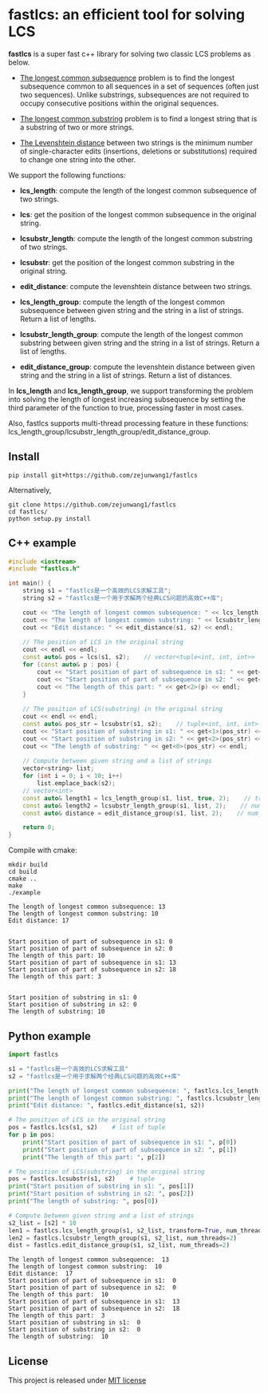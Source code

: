 # fastlcs: an efficient tool for solving LCS

**fastlcs** is a super fast c++ library for solving two classic LCS problems as below.

- [The longest common subsequence](https://en.wikipedia.org/wiki/Longest_common_subsequence) problem is to find the longest subsequence common to all sequences in a set of sequences (often just two sequences). Unlike substrings, subsequences are not required to occupy consecutive positions within the original sequences.

- [The longest common substring](https://en.wikipedia.org/wiki/Longest_common_substring) problem is to find a longest string that is a substring of two or more strings.

- [The Levenshtein distance](https://en.wikipedia.org/wiki/Levenshtein_distance) between two strings is the minimum number of single-character edits (insertions, deletions or substitutions) required to change one string into the other.

We support the following functions:

- **lcs_length**: compute the length of the longest common subsequence of two strings.

- **lcs**: get the position of the longest common subsequence in the original string.

- **lcsubstr_length**: compute the length of the longest common substring of two strings.

- **lcsubstr**: get the position of the longest common substring in the original string.

- **edit_distance**: compute the levenshtein distance between two strings.

- **lcs_length_group**: compute the length of the longest common subsequence between given string and the string in a list of strings. Return a list of lengths.

- **lcsubstr_length_group**: compute the length of the longest common substring between given string and the string in a list of strings. Return a list of lengths.

- **edit_distance_group**: compute the levenshtein distance between given string and the string in a list of strings. Return a list of distances.

In **lcs_length** and **lcs_length_group**, we support transforming the problem into solving the length of longest increasing subsequence by setting the third parameter of the function to true, processing faster in most cases. 

Also, fastlcs supports multi-thread processing feature in these functions: lcs_length_group/lcsubstr_length_group/edit_distance_group.

## Install

```shell
pip install git+https://github.com/zejunwang1/fastlcs
```

Alternatively, 

```shell
git clone https://github.com/zejunwang1/fastlcs
cd fastlcs/
python setup.py install
```

## C++ example

```cpp
#include <iostream>
#include "fastlcs.h"

int main() {
    string s1 = "fastlcs是一个高效的LCS求解工具";
    string s2 = "fastlcs是一个用于求解两个经典LCS问题的高效C++库";

    cout << "The length of longest common subsequence: " << lcs_length(s1, s2) << endl;
    cout << "The length of longest common substring: " << lcsubstr_length(s1, s2) << endl;
    cout << "Edit distance: " << edit_distance(s1, s2) << endl;
    
    // The position of LCS in the original string
    cout << endl << endl;
    const auto& pos = lcs(s1, s2);    // vector<tuple<int, int, int>>
    for (const auto& p : pos) {
        cout << "Start position of part of subsequence in s1: " << get<0>(p) << endl;
        cout << "Start position of part of subsequence in s2: " << get<1>(p) << endl;
        cout << "The length of this part: " << get<2>(p) << endl;
    }
    
    // The position of LCS(substring) in the original string
    cout << endl << endl;
    const auto& pos_str = lcsubstr(s1, s2);    // tuple<int, int, int>
    cout << "Start position of substring in s1: " << get<1>(pos_str) << endl;
    cout << "Start position of substring in s2: " << get<2>(pos_str) << endl;
    cout << "The length of substring: " << get<0>(pos_str) << endl;
    
    // Compute between given string and a list of strings
    vector<string> list;
    for (int i = 0; i < 10; i++)
        list.emplace_back(s2);
    // vector<int>
    const auto& length1 = lcs_length_group(s1, list, true, 2);    // transform=true  num_threads=2
    const auto& length2 = lcsubstr_length_group(s1, list, 2);    // num_threads=2
    const auto& distance = edit_distance_group(s1, list, 2);    // num_threads=2

    return 0;
}
```

Compile with cmake: 

```shell
mkdir build
cd build
cmake ..
make
./example
```

```context
The length of longest common subsequence: 13
The length of longest common substring: 10
Edit distance: 17


Start position of part of subsequence in s1: 0
Start position of part of subsequence in s2: 0
The length of this part: 10
Start position of part of subsequence in s1: 13
Start position of part of subsequence in s2: 18
The length of this part: 3


Start position of substring in s1: 0
Start position of substring in s2: 0
The length of substring: 10
```

## Python example

```python
import fastlcs

s1 = "fastlcs是一个高效的LCS求解工具"
s2 = "fastlcs是一个用于求解两个经典LCS问题的高效C++库"

print("The length of longest common subsequence: ", fastlcs.lcs_length(s1, s2, transform=True))
print("The length of longest common substring: ", fastlcs.lcsubstr_length(s1, s2))
print("Edit distance: ", fastlcs.edit_distance(s1, s2))

# The position of LCS in the original string
pos = fastlcs.lcs(s1, s2)    # list of tuple
for p in pos:
    print("Start position of part of subsequence in s1: ", p[0])
    print("Start position of part of subsequence in s2: ", p[1])
    print("The length of this part: ", p[2])

# The position of LCS(substring) in the original string
pos = fastlcs.lcsubstr(s1, s2)    # tuple
print("Start position of substring in s1: ", pos[1])
print("Start position of substring in s2: ", pos[2])
print("The length of substring: ", pos[0])

# Compute between given string and a list of strings
s2_list = [s2] * 10
len1 = fastlcs.lcs_length_group(s1, s2_list, transform=True, num_threads=2)
len2 = fastlcs.lcsubstr_length_group(s1, s2_list, num_threads=2)
dist = fastlcs.edit_distance_group(s1, s2_list, num_threads=2)
```

```context
The length of longest common subsequence:  13
The length of longest common substring:  10
Edit distance:  17
Start position of part of subsequence in s1:  0
Start position of part of subsequence in s2:  0
The length of this part:  10
Start position of part of subsequence in s1:  13
Start position of part of subsequence in s2:  18
The length of this part:  3
Start position of substring in s1:  0
Start position of substring in s2:  0
The length of substring:  10
```

## License

This project is released under [MIT license](https://github.com/zejunwang1/fastlcs/blob/main/LICENSE)


